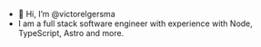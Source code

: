 - 👋 Hi, I’m @victorelgersma
- I am a full stack software engineer with experience with Node, TypeScript, Astro and more. 



<!---
victorelgersma/victorelgersma is a ✨ special ✨ repository because its `README.md` (this file) appears on your GitHub profile.
You can click the Preview link to take a look at your changes.
--->
